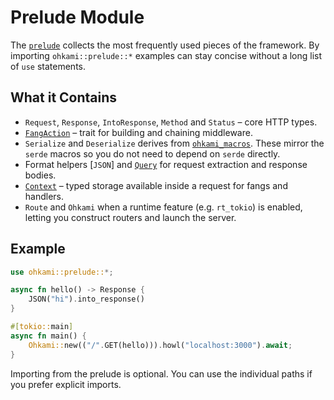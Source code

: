# Prelude Module

The [`prelude`](../ohkami-0.24/ohkami/src/lib.rs) collects the most frequently
used pieces of the framework.  By importing `ohkami::prelude::*` examples can
stay concise without a long list of `use` statements.

## What it Contains

- `Request`, `Response`, `IntoResponse`, `Method` and `Status` –
  core HTTP types.
- [`FangAction`](../ohkami-0.24/ohkami/src/util.rs) – trait for building and
  chaining middleware.
- `Serialize` and `Deserialize` derives from
  [`ohkami_macros`](../ohkami-0.24/ohkami_macros/src/lib.rs).  These mirror the
  `serde` macros so you do not need to depend on `serde` directly.
- Format helpers [`JSON`] and [`Query`](../ohkami-0.24/ohkami/src/format) for
  request extraction and response bodies.
- [`Context`](../ohkami-0.24/ohkami/src/fang/builtin/context.rs) – typed storage
  available inside a request for fangs and handlers.
- `Route` and `Ohkami` when a runtime feature (e.g. `rt_tokio`) is enabled,
  letting you construct routers and launch the server.

## Example

```rust
use ohkami::prelude::*;

async fn hello() -> Response {
    JSON("hi").into_response()
}

#[tokio::main]
async fn main() {
    Ohkami::new(("/".GET(hello))).howl("localhost:3000").await;
}
```

Importing from the prelude is optional.  You can use the individual paths if you
prefer explicit imports.

